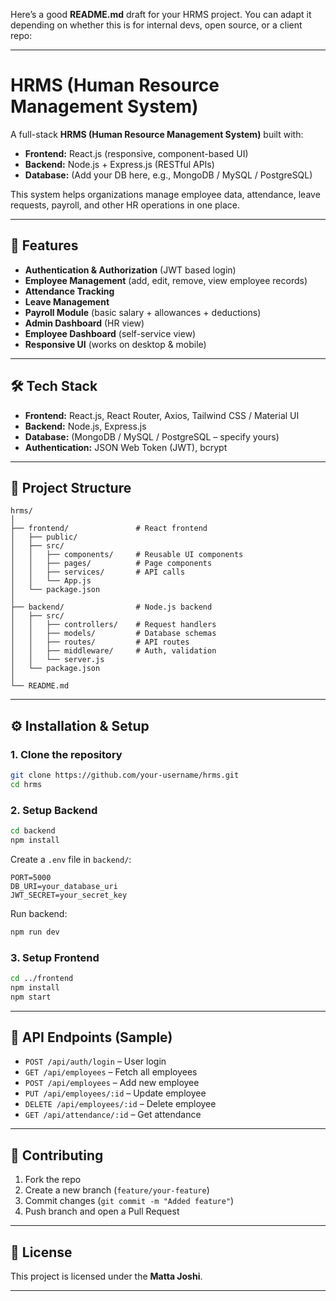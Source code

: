 Here’s a good **README.md** draft for your HRMS project. You can adapt it depending on whether this is for internal devs, open source, or a client repo:

---

# HRMS (Human Resource Management System)

A full-stack **HRMS (Human Resource Management System)** built with:

* **Frontend:** React.js (responsive, component-based UI)
* **Backend:** Node.js + Express.js (RESTful APIs)
* **Database:** (Add your DB here, e.g., MongoDB / MySQL / PostgreSQL)

This system helps organizations manage employee data, attendance, leave requests, payroll, and other HR operations in one place.

---

## 🚀 Features

* **Authentication & Authorization** (JWT based login)
* **Employee Management** (add, edit, remove, view employee records)
* **Attendance Tracking**
* **Leave Management**
* **Payroll Module** (basic salary + allowances + deductions)
* **Admin Dashboard** (HR view)
* **Employee Dashboard** (self-service view)
* **Responsive UI** (works on desktop & mobile)

---

## 🛠️ Tech Stack

* **Frontend:** React.js, React Router, Axios, Tailwind CSS / Material UI
* **Backend:** Node.js, Express.js
* **Database:** (MongoDB / MySQL / PostgreSQL – specify yours)
* **Authentication:** JSON Web Token (JWT), bcrypt

---

## 📂 Project Structure

```
hrms/
│
├── frontend/               # React frontend
│   ├── public/
│   ├── src/
│   │   ├── components/     # Reusable UI components
│   │   ├── pages/          # Page components
│   │   ├── services/       # API calls
│   │   └── App.js
│   └── package.json
│
├── backend/                # Node.js backend
│   ├── src/
│   │   ├── controllers/    # Request handlers
│   │   ├── models/         # Database schemas
│   │   ├── routes/         # API routes
│   │   ├── middleware/     # Auth, validation
│   │   └── server.js
│   └── package.json
│
└── README.md
```

---

## ⚙️ Installation & Setup

### 1. Clone the repository

```bash
git clone https://github.com/your-username/hrms.git
cd hrms
```

### 2. Setup Backend

```bash
cd backend
npm install
```

Create a `.env` file in `backend/`:

```
PORT=5000
DB_URI=your_database_uri
JWT_SECRET=your_secret_key
```

Run backend:

```bash
npm run dev
```

### 3. Setup Frontend

```bash
cd ../frontend
npm install
npm start
```

---

## 📡 API Endpoints (Sample)

* `POST /api/auth/login` – User login
* `GET /api/employees` – Fetch all employees
* `POST /api/employees` – Add new employee
* `PUT /api/employees/:id` – Update employee
* `DELETE /api/employees/:id` – Delete employee
* `GET /api/attendance/:id` – Get attendance

---

## 🤝 Contributing

1. Fork the repo
2. Create a new branch (`feature/your-feature`)
3. Commit changes (`git commit -m "Added feature"`)
4. Push branch and open a Pull Request

---

## 📜 License

This project is licensed under the **Matta Joshi**.

---

